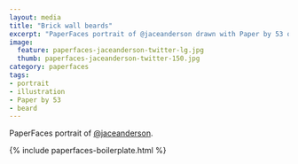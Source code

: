 ```yaml
---
layout: media
title: "Brick wall beards"
excerpt: "PaperFaces portrait of @jaceanderson drawn with Paper by 53 on an iPad."
image: 
  feature: paperfaces-jaceanderson-twitter-lg.jpg
  thumb: paperfaces-jaceanderson-twitter-150.jpg
category: paperfaces
tags: 
- portrait
- illustration
- Paper by 53
- beard
---
```


PaperFaces portrait of [@jaceanderson](http://twitter.com/jaceanderson).

{% include paperfaces-boilerplate.html %}
